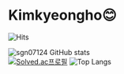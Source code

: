 # Kimkyeongho😊

![Hits](https://hits.seeyoufarm.com/api/count/incr/badge.svg?url=https%3A%2F%2Fgithub.com%2Fsgn07124&count_bg=%23D0AAF7&title_bg=%23C78FFF&icon=&icon_color=%23E7E7E7&title=hits&edge_flat=false)

![sgn07124 GitHub stats](https://github-readme-stats.vercel.app/api?username=sgn07124&theme=material-palenight&show_icons=true) <br>
[![Solved.ac프로필](http://mazassumnida.wtf/api/v2/generate_badge?boj=sgn07124)](https://solved.ac/sgn07124) 
![Top Langs](https://github-readme-stats.vercel.app/api/top-langs/?username=sgn07124&layout=compact&theme=dracula)

